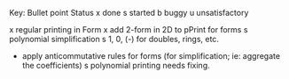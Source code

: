 Key:
  Bullet point      Status
    x                 done
    s                 started
    b                 buggy
    u                 unsatisfactory

x regular printing in Form
x add 2-form in 2D to pPrint for forms
s polynomial simplification
s 1, 0, (-) for doubles, rings, etc.
- apply anticommutative rules for forms (for simplification; ie: aggregate the coefficients)
s polynomial printing needs fixing.
